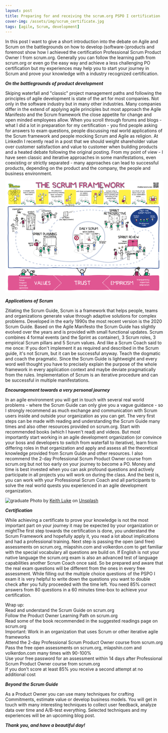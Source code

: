 ```yaml
---
layout: post
title: Preparing for and receiving the scrum.org PSPO I certification
cover-img: /assets/img/scrum_certificate.jpg
tags: [agile, Scrum, development]
---
```


In this post I want to give a short introduction into the debate on Agile and Scrum on the battlegrounds on how to develop (software-)products and foremost show how I achieved the certification Professional Scrum Product Owner I from scrum.org. Generally you can follow the learning path from scrum.org or even go the easy way and achieve a less challenging PO certification but my experiences may help you to start your journey in Scrum and prove your knowledge with a industry recognized certification.

***On the battlegrounds of product development***

Skiping waterfall and "classic" project management paths and following the principles of agile development is state of the art for most companies. Not only in the software industry but in many other industries. Many companies differ in the extend of applying agile principles but most approach the Agile Manifesto and the Scrum framework the close appetite for change and open minded employees allow. When you scroll through forums and blogs - what I did a lot in preparation for my certification - you find people asking for answers to exam questions, people discussing real world applications of the Scrum framework and people mocking Scrum and Agile as religion. At LinkedIn I recently read in a post that we should weight shareholder value over customer satisfaction and value to customer when building products and a heated debate following the original posting. 
From my point of view - I have seen classic and iterative approaches in some manifestations, even coexisting or strictly separated - many approaches can lead to successful products, depending on the product and the company, the people and business environment. 

![scrum](/assets/img/liberators_scrum.png) 

***Applications of Scrum***

Zitiating the Scrum Guide, Scrum is a framework that helps people, teams and organizations generate value through adaptive solutions for complex problems. Developed in the early 1990s the most recent version is the 2020 Scrum Guide. Based on the Agile Manifesto the Scrum Guide has slightly evolved over the years and is provided with small functional updates. Scrum combines 4 formal events (and the Sprint as container), 3 Scrum roles, 3 empirical Scrum pillars and 5 Scrum values. And like a Scrum Coach said to me once: If you don't implement it as required and described in the Scrum guide, it's not Scrum, but it can be successful anyway. Teach the dogmatic and coach the pragmatic. Since the Scrum Guide is lightweight and every word well thought you have to precisely explain the purpose of the whole framework in every application context and maybe deviate pragmatically from the rules. Implementation of Scrum is an iterative procedure and can be successful in multiple manifestations. 

***Encouragement towards a very personal journey***

In an agile environment you will get in touch with several real world problems - where the Scrum Guide can only give you a vague guidance - so I strongly recommend as much exchange and communication with Scrum users inside and outside your organization as you can get. The very first steps can be made with reading and understanding the Scrum Guide many times and also other resources provided on scrum.org. Start with recommended books (which I haven't read) and videos. But most importantly start working in an agile development organization (or convince your boss and developers to switch from waterfall to iterative), learn from differing roles in that organization and apply and assess all the theoretical knowledge provided from Scrum Guide and other resources. I also recommend the 2-day Professional Scrum Product Owner course from scrum.org but not too early on your journey to become a PO. Money and time is best invested when you can ask profound questions and actively participate in all projects you will work on during the class. And the best is, you can work with your Professional Scrum Coach and all participants to solve the real world quests you experienced in an agile development organization. 

![graduate](/assets/img/graduation.jpg) 
<span>Photo by <a href="https://unsplash.com/@lukephotography?utm_source=unsplash&amp;utm_medium=referral&amp;utm_content=creditCopyText">Keith Luke</a> on <a href="https://unsplash.com/s/photos/graduation?utm_source=unsplash&amp;utm_medium=referral&amp;utm_content=creditCopyText">Unsplash</a></span>

***Certification***

While achieving a certificate to prove your knowledge is not the most important part on your journey it may be expected by your organization or mightThe first step towards the certification is done, you understand the Scrum Framework and hopefully apply it, you read a lot about implications and had a professional training. Next step is passing the open (and free) assessments on scrum.org, mlapshin.com and volkerdon.com to get familiar with the special vocabulary all questions are build on. If English is not your native language the scrum.org exam is also an advanced test of language capabilities another Scrum Coach once said. So be prepared and aware that the real exam questions will be different from the ones in every free assessment. While filling out the multiple choice questions of the PSPO I exam it is very helpful to write down the questions you want to double check after you fully proceeded with the time left. You need 85% correct answers from 80 questions in a 60 minutes time-box to achieve your certification.

Wrap up:  
Read and understand the Scrum Guide on scrum.org  
Follow the Product Owner Learning Path on scrum.org  
Read some of the book recommended in the suggested readings page on scrum.org  
Important: Work in an organization that uses Scrum or other iterative agile frameworks  
Attend the 2-day Professional Scrum Product Owner course from scrum.org  
Pass the free open assessments on scrum.org, mlapshin.com and volkerdon.com many times with 90-100%  
Use your free password for an assessment within 14 days after Professional Scrum Product Owner course from scrum.org  
If you don't score at least 85% you receive a second attempt at no additional cost  


***Beyond the Scrum Guide***

As a Product Owner you can use many techniques for crafting Commitments, estimate value or develop business models. You will get in touch with many interesting techniques to collect user feedback, analyze data over time and A/B-test everything. Selected techniques and my experiences will be an upcoming blog post.

***Thank you, and have a beautiful day!***

